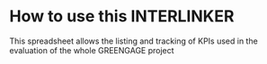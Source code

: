 # How to use this INTERLINKER

This spreadsheet allows the listing and tracking of KPIs used in the evaluation of the whole GREENGAGE project